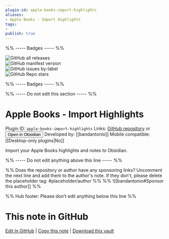 ```yaml
---
plugin-id: apple-books-import-highlights
aliases:
- Apple Books - Import Highlights
tags: 
- 
publish: true
---
```


%% ----- Badges ----- %%

![GitHub all releases](https://img.shields.io/github/downloads/bandantonio/obsidian-apple-books-highlights-plugin/total?color=573E7A&logo=github&style=for-the-badge)   
![GitHub manifest version](https://img.shields.io/github/manifest-json/v/bandantonio/obsidian-apple-books-highlights-plugin?color=573E7A&logo=github&style=for-the-badge)   
![GitHub issues by-label](https://img.shields.io/github/issues/bandantonio/obsidian-apple-books-highlights-plugin/help%20wanted?color=573E7A&logo=github&style=for-the-badge)   
![GitHub Repo stars](https://img.shields.io/github/stars/bandantonio/obsidian-apple-books-highlights-plugin?color=573E7A&logo=github&style=for-the-badge)

%% ----- Badges ----- %%

%% ----- Do not edit this section ----- %%

# Apple Books - Import Highlights

Plugin ID: `apple-books-import-highlights`
Links: [GitHub repository](https://github.com/bandantonio/obsidian-apple-books-highlights-plugin) or [<button id=HH>Open in Obsidian</button>](obsidian://show-plugin?id=apple-books-import-highlights)
Developed by: [[bandantonio]]
Mobile compatible: [[Desktop-only plugins|No]]

Import your Apple Books highlights and notes to Obsidian.

%% ----- Do not edit anything above this line ----- %% 

%% Does the repository or author have any sponsoring links? Uncomment the next line and add them to the author's note. If they don't, please delete the placeholder tag: #placeholder/author %%
%% ![[bandantonio#Sponsor this author]] %%

%% Hub footer: Please don't edit anything below this line %%

# This note in GitHub

<span class="git-footer">[Edit In GitHub](https://github.dev/obsidian-community/obsidian-hub/blob/main/02%20-%20Community%20Expansions/02.05%20All%20Community%20Expansions/Plugins/apple-books-import-highlights.md "git-hub-edit-note") | [Copy this note](https://raw.githubusercontent.com/obsidian-community/obsidian-hub/main/02%20-%20Community%20Expansions/02.05%20All%20Community%20Expansions/Plugins/apple-books-import-highlights.md "git-hub-copy-note") | [Download this vault](https://github.com/obsidian-community/obsidian-hub/archive/refs/heads/main.zip "git-hub-download-vault") </span>
